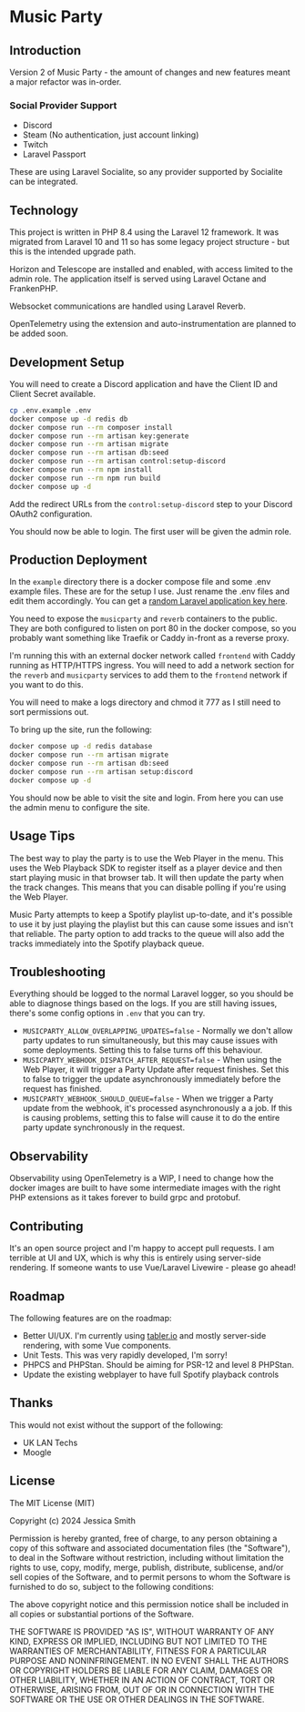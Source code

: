 # Music Party

## Introduction

Version 2 of Music Party - the amount of changes and new features meant a major refactor was in-order.

### Social Provider Support

 - Discord
 - Steam (No authentication, just account linking)
 - Twitch
 - Laravel Passport

These are using Laravel Socialite, so any provider supported by Socialite can be integrated.

## Technology

This project is written in PHP 8.4 using the Laravel 12 framework. It was migrated from Laravel 10 and 11 so has some
legacy project structure - but this is the intended upgrade path.

Horizon and Telescope are installed and enabled, with access limited to the admin role. The application itself is
served using Laravel Octane and FrankenPHP.

Websocket communications are handled using Laravel Reverb.

OpenTelemetry using the extension and auto-instrumentation are planned to be added soon.

## Development Setup

You will need to create a Discord application and have the Client ID and Client Secret available.

```bash
cp .env.example .env
docker compose up -d redis db
docker compose run --rm composer install
docker compose run --rm artisan key:generate
docker compose run --rm artisan migrate
docker compose run --rm artisan db:seed
docker compose run --rm artisan control:setup-discord
docker compose run --rm npm install
docker compose run --rm npm run build
docker compose up -d
```

Add the redirect URLs from the `control:setup-discord` step to your Discord OAuth2 configuration.

You should now be able to login. The first user will be given the admin role.

## Production Deployment

In the `example` directory there is a docker compose file and some .env example files. These are for the setup I use.
Just rename the .env files and edit them accordingly. You can get a [random Laravel application key here](https://generate-random.org/laravel-key-generator).

You need to expose the `musicparty` and `reverb` containers to the public. They are both configured to listen on port 80
in the docker compose, so you probably want something like Traefik or Caddy in-front as a reverse proxy.

I'm running this with an external docker network called `frontend` with Caddy running as HTTP/HTTPS ingress. You will
need to add a network section for the `reverb` and `musicparty` services to add them to the `frontend` network if you
want to do this.

You will need to make a logs directory and chmod it 777 as I still need to sort permissions out.

To bring up the site, run the following:

```bash
docker compose up -d redis database
docker compose run --rm artisan migrate
docker compose run --rm artisan db:seed
docker compose run --rm artisan setup:discord
docker compose up -d
```

You should now be able to visit the site and login. From here you can use the admin menu to configure the site.

## Usage Tips

The best way to play the party is to use the Web Player in the menu. This uses the Web Playback SDK to register itself
as a player device and then start playing music in that browser tab. It will then update the party when the track
changes. This means that you can disable polling if you're using the Web Player.

Music Party attempts to keep a Spotify playlist up-to-date, and it's possible to use it by just playing the playlist but
this can cause some issues and isn't that reliable. The party option to add tracks to the queue will also add the tracks
immediately into the Spotify playback queue.

## Troubleshooting

Everything should be logged to the normal Laravel logger, so you should be able to diagnose things based on the logs. If
you are still having issues, there's some config options in `.env` that you can try.

- `MUSICPARTY_ALLOW_OVERLAPPING_UPDATES=false` - Normally we don't allow party updates to run simultaneously, but this
  may cause issues with some deployments. Setting this to false turns off this behaviour.
- `MUSICPARTY_WEBHOOK_DISPATCH_AFTER_REQUEST=false` - When using the Web Player, it will trigger a Party Update after
  request finishes. Set this to false to trigger the update asynchronously immediately before the request has finished.
- `MUSICPARTY_WEBHOOK_SHOULD_QUEUE=false` - When we trigger a Party update from the webhook, it's processed
  asynchronously a a job. If this is causing problems, setting this to false will cause it to do the entire party
  update synchronously in the request.

## Observability

Observability using OpenTelemetry is a WIP, I need to change how the docker images are built to have some intermediate
images with the right PHP extensions as it takes forever to build grpc and protobuf.

## Contributing

It's an open source project and I'm happy to accept pull requests. I am terrible at UI and UX, which is why this is
entirely using server-side rendering. If someone wants to use Vue/Laravel Livewire - please go ahead!

## Roadmap

The following features are on the roadmap:

 - Better UI/UX. I'm currently using [tabler.io](https://tabler.io) and mostly server-side rendering, with some Vue components.
 - Unit Tests. This was very rapidly developed, I'm sorry!
 - PHPCS and PHPStan. Should be aiming for PSR-12 and level 8 PHPStan.
 - Update the existing webplayer to have full Spotify playback controls

## Thanks

This would not exist without the support of the following:

- UK LAN Techs
- Moogle

## License

The MIT License (MIT)

Copyright (c) 2024 Jessica Smith

Permission is hereby granted, free of charge, to any person obtaining a copy
of this software and associated documentation files (the "Software"), to deal
in the Software without restriction, including without limitation the rights
to use, copy, modify, merge, publish, distribute, sublicense, and/or sell
copies of the Software, and to permit persons to whom the Software is
furnished to do so, subject to the following conditions:

The above copyright notice and this permission notice shall be included in
all copies or substantial portions of the Software.

THE SOFTWARE IS PROVIDED "AS IS", WITHOUT WARRANTY OF ANY KIND, EXPRESS OR
IMPLIED, INCLUDING BUT NOT LIMITED TO THE WARRANTIES OF MERCHANTABILITY,
FITNESS FOR A PARTICULAR PURPOSE AND NONINFRINGEMENT. IN NO EVENT SHALL THE
AUTHORS OR COPYRIGHT HOLDERS BE LIABLE FOR ANY CLAIM, DAMAGES OR OTHER
LIABILITY, WHETHER IN AN ACTION OF CONTRACT, TORT OR OTHERWISE, ARISING FROM,
OUT OF OR IN CONNECTION WITH THE SOFTWARE OR THE USE OR OTHER DEALINGS IN
THE SOFTWARE.
